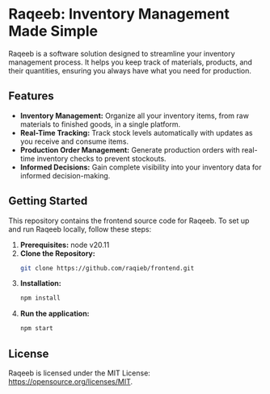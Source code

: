 # Raqeeb: Inventory Management Made Simple

Raqeeb is a software solution designed to streamline your inventory management process. It helps you keep track of materials, products, and their quantities, ensuring you always have what you need for production.

## Features

- **Inventory Management:** Organize all your inventory items, from raw materials to finished goods, in a single platform.
- **Real-Time Tracking:** Track stock levels automatically with updates as you receive and consume items.
- **Production Order Management:** Generate production orders with real-time inventory checks to prevent stockouts.
- **Informed Decisions:** Gain complete visibility into your inventory data for informed decision-making.

## Getting Started

This repository contains the frontend source code for Raqeeb. To set up and run Raqeeb locally, follow these steps:

1. **Prerequisites:** node v20.11
2. **Clone the Repository:**
   ```bash
   git clone https://github.com/raqieb/frontend.git
   ```
3. **Installation:**
   ```bash
   npm install
   ```
4. **Run the application:**
   ```bash
   npm start
   ```

## License

Raqeeb is licensed under the MIT License: https://opensource.org/licenses/MIT.
